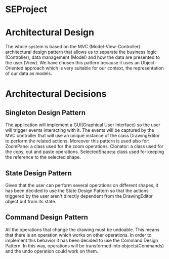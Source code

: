 # SEProject
# Architectural Design
The whole system is based on the MVC (Model-View-Controller) architectural design pattern that allows us to separate the business logic (Controller), data management (Model) and how the data are presented to the user (View).
We have chosen this pattern because it uses an Object-Oriented approach which is very suitable for our context, the representation of our data as models. 

# Architectural Decisions

## Singleton Design Pattern

The application will implement a GUI(Graphical User Interface) so the user will trigger events interacting with it. The events will be captured by the MVC controller that will use an unique instance of the class DrawingEditor to perform the related actions. 
Moreover this pattern is used also for:
ZoomPane: a class used for the zoom operations.
Clonator: a class used for the copy, cut and paste operations.
SelectedShape:a class used for keeping the reference to the selected shape.

## State Design Pattern
Given that the user can perform several operations on different shapes, it has been decided to use the State Design Pattern so that the actions triggered by the user aren't directly dependent from the DrawingEditor object but from its state.

## Command Design Pattern
All the operations that change the drawing must be undoable. This means that there is an operation which works on other operations. In order to implement this behavior it has been decided to use the Command Design Pattern. In this way, operations will be transformed into objects(Commands) and the undo operation could work on them.

